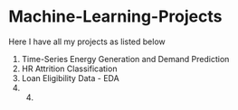 # Machine-Learning-Projects

Here I have all my projects as listed below
1. Time-Series Energy Generation and Demand Prediction
2. HR Attrition Classification
3. Loan Eligibility Data - EDA
4. 4.
